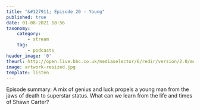 ```yaml
---
title: "&#127911; Episode 20 - Young"
published: true
date: 01-08-2021 18:56
taxonomy:
    category:
        - stream
    tag:
        - podcasts
header_image: '0'
theurl: http://open.live.bbc.co.uk/mediaselector/6/redir/version/2.0/mediaset/audio-nondrm-download/proto/http/vpid/p09q1cd1.mp3
image: artwork-resized.jpg
template: listen
--- 
```

Episode summary: A mix of genius and luck propels a young man from the jaws of death to superstar status. What can we learn from the life and times of Shawn Carter?
